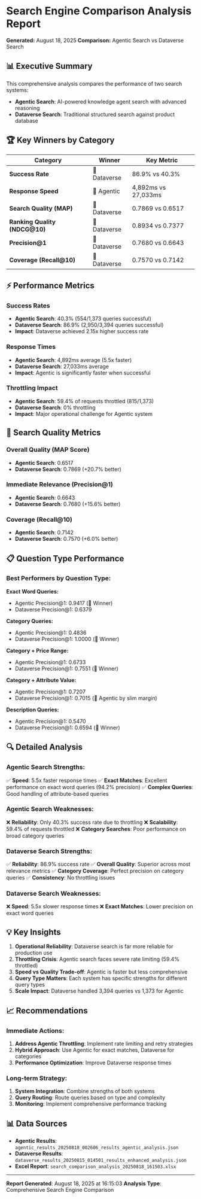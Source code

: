# Search Engine Comparison Analysis Report

**Generated:** August 18, 2025
**Comparison:** Agentic Search vs Dataverse Search

## 📊 Executive Summary

This comprehensive analysis compares the performance of two search systems:
- **Agentic Search**: AI-powered knowledge agent search with advanced reasoning
- **Dataverse Search**: Traditional structured search against product database

## 🏆 Key Winners by Category

| Category | Winner | Key Metric |
|----------|---------|------------|
| **Success Rate** | 🥇 Dataverse | 86.9% vs 40.3% |
| **Response Speed** | 🥇 Agentic | 4,892ms vs 27,033ms |
| **Search Quality (MAP)** | 🥇 Dataverse | 0.7869 vs 0.6517 |
| **Ranking Quality (NDCG@10)** | 🥇 Dataverse | 0.8934 vs 0.7377 |
| **Precision@1** | 🥇 Dataverse | 0.7680 vs 0.6643 |
| **Coverage (Recall@10)** | 🥇 Dataverse | 0.7570 vs 0.7142 |

## ⚡ Performance Metrics

### Success Rates
- **Agentic Search**: 40.3% (554/1,373 queries successful)
- **Dataverse Search**: 86.9% (2,950/3,394 queries successful)
- **Impact**: Dataverse achieved 2.15x higher success rate

### Response Times
- **Agentic Search**: 4,892ms average (5.5x faster)
- **Dataverse Search**: 27,033ms average
- **Impact**: Agentic is significantly faster when successful

### Throttling Impact
- **Agentic Search**: 59.4% of requests throttled (815/1,373)
- **Dataverse Search**: 0% throttling
- **Impact**: Major operational challenge for Agentic system

## 🎯 Search Quality Metrics

### Overall Quality (MAP Score)
- **Agentic Search**: 0.6517
- **Dataverse Search**: 0.7869 (+20.7% better)

### Immediate Relevance (Precision@1)
- **Agentic Search**: 0.6643
- **Dataverse Search**: 0.7680 (+15.6% better)

### Coverage (Recall@10)
- **Agentic Search**: 0.7142
- **Dataverse Search**: 0.7570 (+6.0% better)

## 📋 Question Type Performance

### Best Performers by Question Type:

**Exact Word Queries:**
- Agentic Precision@1: 0.9417 (🥇 Winner)
- Dataverse Precision@1: 0.6379

**Category Queries:**
- Agentic Precision@1: 0.4836
- Dataverse Precision@1: 1.0000 (🥇 Winner)

**Category + Price Range:**
- Agentic Precision@1: 0.6733
- Dataverse Precision@1: 0.7551 (🥇 Winner)

**Category + Attribute Value:**
- Agentic Precision@1: 0.7207
- Dataverse Precision@1: 0.7015 (🥇 Agentic by slim margin)

**Description Queries:**
- Agentic Precision@1: 0.5470
- Dataverse Precision@1: 0.6594 (🥇 Winner)

## 🔍 Detailed Analysis

### Agentic Search Strengths:
✅ **Speed**: 5.5x faster response times
✅ **Exact Matches**: Excellent performance on exact word queries (94.2% precision)
✅ **Complex Queries**: Good handling of attribute-based queries

### Agentic Search Weaknesses:
❌ **Reliability**: Only 40.3% success rate due to throttling
❌ **Scalability**: 59.4% of requests throttled
❌ **Category Searches**: Poor performance on broad category queries

### Dataverse Search Strengths:
✅ **Reliability**: 86.9% success rate
✅ **Overall Quality**: Superior across most relevance metrics
✅ **Category Coverage**: Perfect precision on category queries
✅ **Consistency**: No throttling issues

### Dataverse Search Weaknesses:
❌ **Speed**: 5.5x slower response times
❌ **Exact Matches**: Lower precision on exact word queries

## 💡 Key Insights

1. **Operational Reliability**: Dataverse search is far more reliable for production use
2. **Throttling Crisis**: Agentic search faces severe rate limiting (59.4% throttled)
3. **Speed vs Quality Trade-off**: Agentic is faster but less comprehensive
4. **Query Type Matters**: Each system has specific strengths for different query types
5. **Scale Impact**: Dataverse handled 3,394 queries vs 1,373 for Agentic

## 📈 Recommendations

### Immediate Actions:
1. **Address Agentic Throttling**: Implement rate limiting and retry strategies
2. **Hybrid Approach**: Use Agentic for exact matches, Dataverse for categories
3. **Performance Optimization**: Improve Dataverse response times

### Long-term Strategy:
1. **System Integration**: Combine strengths of both systems
2. **Query Routing**: Route queries based on type and complexity
3. **Monitoring**: Implement comprehensive performance tracking

## 📊 Data Sources

- **Agentic Results**: `agentic_results_20250818_002606_results_agentic_analysis.json`
- **Dataverse Results**: `dataverse_results_20250815_014501_results_enhanced_analysis.json`
- **Excel Report**: `search_comparison_analysis_20250818_161503.xlsx`

---

**Report Generated**: August 18, 2025 at 16:15:03
**Analysis Type**: Comprehensive Search Engine Comparison
